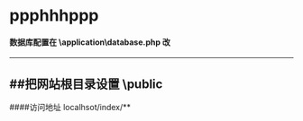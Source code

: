 # ppphhhppp
#### 数据库配置在 \application\database.php 改
------------------------------------------
##把网站根目录设置 \public 
------------------------------------------
####访问地址
localhsot/index/**
